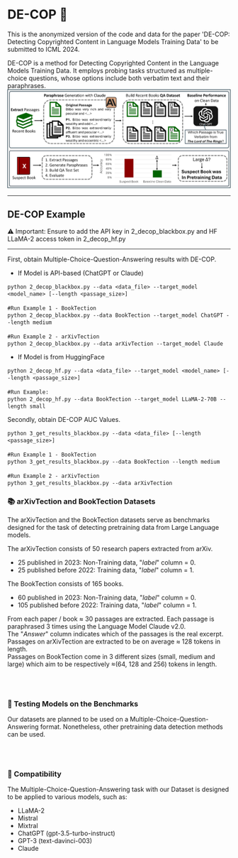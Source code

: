 # DE-COP 👮
This is the anonymized version of the code and data for the paper 'DE-COP: Detecting Copyrighted Content in Language Models Training Data' to be submitted to ICML 2024.<br>


DE-COP is a method for Detecting Copyrighted Content in the Language Models Training Data. It employs probing tasks structured as multiple-choice questions, whose options include both verbatim text and their paraphrases.
![GitHub Logo](DE-COP.png)


---
## DE-COP Example
⚠ Important: Ensure to add the API key in 2_decop_blackbox.py and HF LLaMA-2 access token in 2_decop_hf.py<br>

---
First, obtain Multiple-Choice-Question-Answering results with DE-COP.<br>
- If Model is API-based (ChatGPT or Claude)
```
python 2_decop_blackbox.py --data <data_file> --target_model <model_name> [--length <passage_size>]

#Run Example 1 - BookTection
python 2_decop_blackbox.py --data BookTection --target_model ChatGPT --length medium

#Run Example 2 - arXivTection
python 2_decop_blackbox.py --data arXivTection --target_model Claude
```

- If Model is from HuggingFace
```
python 2_decop_hf.py --data <data_file> --target_model <model_name> [--length <passage_size>]

#Run Example:
python 2_decop_hf.py --data BookTection --target_model LLaMA-2-70B --length small
```

Secondly, obtain DE-COP AUC Values.<br>
```
python 3_get_results_blackbox.py --data <data_file> [--length <passage_size>]

#Run Example 1 - BookTection
python 3_get_results_blackbox.py --data BookTection --length medium

#Run Example 2 - arXivTection
python 3_get_results_blackbox.py --data arXivTection
```



### 📚 arXivTection and BookTection Datasets
The arXivTection and the BookTection datasets serve as benchmarks designed for the task of detecting pretraining data from Large Language models.

The arXivTection consists of 50 research papers extracted from arXiv. 
- 25 published in 2023: Non-Training data, "_label_" column = 0.
- 25 published before 2022: Training data, "_label_" column = 1.

The BookTection consists of 165 books. 
- 60 published in 2023: Non-Training data, "_label_" column = 0.
- 105 published before 2022: Training data, "_label_" column = 1.


From each paper / book ≈ 30 passages are extracted. Each passage is paraphrased 3 times using the Language Model Claude v2.0. <br>
The "_Answer_" column indicates which of the passages is the real excerpt.<br>
Passages on arXivTection are extracted to be on average ≈ 128 tokens in length.<br>
Passages on BookTection come in 3 different sizes (small, medium and large) which aim to be respectively ≈(64, 128 and 256) tokens in length.

<br>
<br>

### 🧪 Testing Models on the Benchmarks
Our datasets are planned to be used on a Multiple-Choice-Question-Answering format. Nonetheless, other pretraining data detection methods can be used.<br>

<br>
<br>

### 🤝 Compatibility
The Multiple-Choice-Question-Answering task with our Dataset is designed to be applied to various models, such as:<br>
- LLaMA-2
- Mistral
- Mixtral
- ChatGPT (gpt-3.5-turbo-instruct)
- GPT-3 (text-davinci-003)
- Claude 
